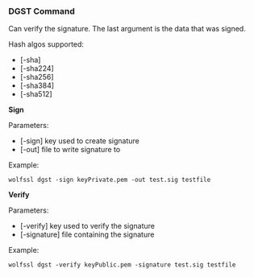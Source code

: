 ### DGST Command
Can verify the signature. The last argument is the data that was signed.

Hash algos supported:     

- [-sha]
- [-sha224]
- [-sha256]
- [-sha384]
- [-sha512]

**Sign**

Parameters:     

- [-sign] key used to create signature
- [-out] file to write signature to

Example:
```
wolfssl dgst -sign keyPrivate.pem -out test.sig testfile
```

**Verify**

Parameters:     

- [-verify] key used to verify the signature
- [-signature] file containing the signature

Example:
```
wolfssl dgst -verify keyPublic.pem -signature test.sig testfile
```
